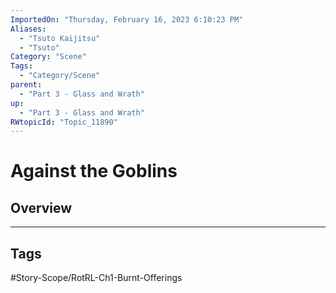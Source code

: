 ```yaml
---
ImportedOn: "Thursday, February 16, 2023 6:10:23 PM"
Aliases:
  - "Tsuto Kaijitsu"
  - "Tsuto"
Category: "Scene"
Tags:
  - "Category/Scene"
parent:
  - "Part 3 - Glass and Wrath"
up:
  - "Part 3 - Glass and Wrath"
RWtopicId: "Topic_11890"
---
```

# Against the Goblins
## Overview

---
## Tags
#Story-Scope/RotRL-Ch1-Burnt-Offerings

